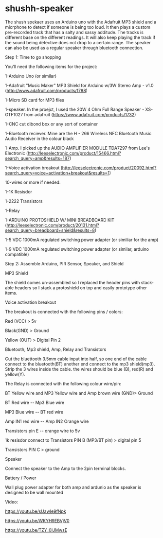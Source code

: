 # shushh-speaker
The shush spekaer uses an Arduino uno with the Adafruit MP3 shield and a micrphone to detect if someone is being too loud. It then plays a custom pre-recorded track that has a salty and sassy additude. The tracks is different base on the different readings. It  will also keep playing the track if the sound being detective does not drop to a certain range. The speaker  can also be used as a regular speaker through bluetooth connection.


Step 1: Time to go shopping

You'll need the following items for the project:

1-Arduino Uno (or similar)

1-Adafruit "Music Maker" MP3 Shield for Arduino w/3W Stereo Amp - v1.0 (http://www.adafruit.com/products/1788)

1-Micro SD card for MP3 files

1-speaker. In the proejct, I used the 20W 4 Ohm Full Range Speaker - XS-GTF1027 from adafruit (https://www.adafruit.com/products/1732)

1-CNC cut dibond box  or any sort of container

1-Bluetooth reciever. Mine are the H - 266 Wireless NFC Bluetooth Music Audio Receiver in the colour black

1-Amp. I picked up the AUDIO AMPLIFIER MODULE TDA7297 from Lee's Electronic (http://leeselectronic.com/product/15466.html?search_query=amp&results=187)

1-Voice activation breakout (http://leeselectronic.com/product/20092.html?search_query=voice+activation+breakout&results=1)

10-wires or more if needed. 

1-1K Resisdor 

1-2222 Transistors 

1-Relay

1-ARDUINO PROTOSHIELD W/ MINI BREADBOARD KIT (http://leeselectronic.com/product/20131.html?search_query=breadboard+shield&results=8)

1-5 VDC 1000mA regulated switching power adapter (or similiar for the amp)

1-9 VDC 1000mA regulated switching power adapter (or similar, arduino compatible)




Step 2: Assemble Arduino, PIR Sensor, Speaker, and Shield


MP3 Shield

The shield comes un-assembled so I replaced the header pins with stack-able headers so I stack a protoshield on top and easily prototype other items.


Voice activation breakout

The breakout is connected with the following pins / colors:

Red (VCC) > 5v

Black(GND) > Ground

Yellow (OUT) > Digital Pin 2
  


Bluetooth, Mp3 shield, Amp, Relay and Transistors 

Cut the bluettooth 3.5mm cable input into half, so one end of the cable connect to the bluetooth(BT) another end connect to the mp3 shield(mp3). Strip the 3 wires inside the cable. the wires should be blue (B), red(R) and  yellow(Y).

The Relay is connected with the following colour wire/pin:

BT Yellow wire and MP3 Yellow wire and Amp brown wire (GND)> Ground

BT Red wire       --  Mp3 Blue wire

MP3 Blue wire     --  BT red wire

Amp IN1 red wire  --  Amp IN2 Orange wire

Transistors pin E --  orange wire to 5v  

1k resisdor connect to Transistors PIN B (MP3/BT pin) > digital pin 5

Transistors PIN C  > ground


Speaker

Connect the speaker to the Amp to the 2pin terminal blocks.


Battery / Power

Wall plug power adapter for both amp and ardunio as the speaker is designed to be wall mounted



Video:

https://youtu.be/sUawIe9fNpk

https://youtu.be/WKYH9EBVjV0

https://youtu.be/TZY_0IJMwsE
